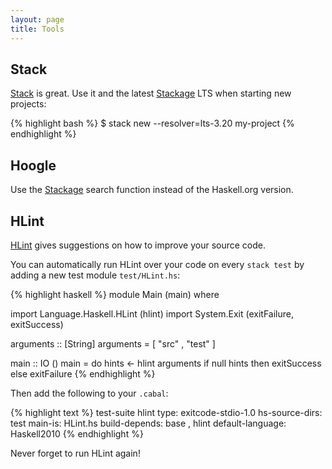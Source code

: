 ```yaml
---
layout: page
title: Tools
---
```


Stack
-----

[Stack][] is great. Use it and the latest [Stackage][] LTS when starting new
projects:

{% highlight bash %}
$ stack new --resolver=lts-3.20 my-project
{% endhighlight %}

Hoogle
------

Use the [Stackage][] search function instead of the Haskell.org version.

HLint
-----

[HLint][] gives suggestions on how to improve your source code.

You can automatically run HLint over your code on every `stack test` by adding
a new test module `test/HLint.hs`:

{% highlight haskell %}
module Main (main) where

import Language.Haskell.HLint (hlint)
import System.Exit (exitFailure, exitSuccess)

arguments :: [String]
arguments =
    [ "src"
    , "test"
    ]

main :: IO ()
main = do
    hints <- hlint arguments
    if null hints then exitSuccess else exitFailure
{% endhighlight %}

Then add the following to your `.cabal`:

{% highlight text %}
test-suite hlint
  type:                exitcode-stdio-1.0
  hs-source-dirs:      test
  main-is:             HLint.hs
  build-depends:       base
                     , hlint
  default-language:    Haskell2010
{% endhighlight %}

Never forget to run HLint again!

[HLint]: https://hackage.haskell.org/package/hlint
[Stack]: http://haskellstack.org
[Stackage]: https://www.stackage.org

